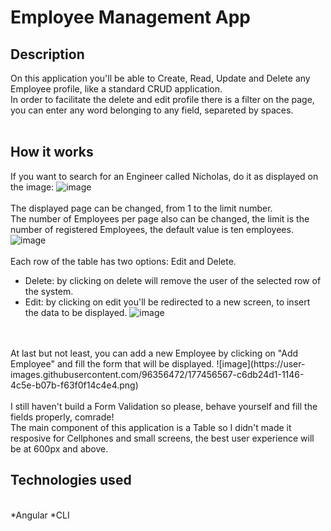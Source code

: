 # Employee Management App
## Description
On this application you'll be able to Create, Read, Update and Delete any Employee profile, like a standard CRUD application.
<br>
In order to facilitate the delete and edit profile there is a filter on the page, you can enter any word belonging to any field, separeted by spaces.
<br>
<br>
## How it works
If you want to search for an Engineer called Nicholas, do it as displayed on the image:
![image](https://user-images.githubusercontent.com/96356472/177453467-1fa39f8d-a42d-4ec6-ab39-ffb9f114839f.png)
<br>
<br>
The displayed page can be changed, from 1 to the limit number.
<br>
The number of Employees per page also can be changed, the limit is the number of registered Employees, the default value is ten employees.
![image](https://user-images.githubusercontent.com/96356472/177454865-2649acea-d5bb-4809-b752-211f61993782.png)
<br>
<br>
Each row of the table has two options: Edit and Delete.
<br>
* Delete: by clicking on delete will remove the user of the selected row of the system.
* Edit: by clicking on edit you'll be redirected to a new screen, to insert the data to be displayed.
![image](https://user-images.githubusercontent.com/96356472/177455458-a19ed685-70bf-4256-8c4e-942a1b2854c6.png)
<br>
<br>
At last but not least, you can add a new Employee by clicking on "Add Employee" and fill the form that will be displayed.
![image](https://user-images.githubusercontent.com/96356472/177456567-c6db24d1-1146-4c5e-b07b-f63f0f14c4e4.png)
<br>
<br>
I still haven't build a Form Validation so please, behave yourself and fill the fields properly, comrade!
<br>
The main component of this application is a Table so I didn't made it resposive for Cellphones and small screens, the best user experience will be at 600px and above.

## Technologies used
<br>
*Angular
*CLI

